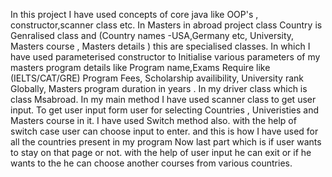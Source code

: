 
In this project I have used concepts of core java like OOP's , constructor,scanner class etc.
In Masters in abroad project class Country is Genralised class and (Country names -USA,Germany etc, University, Masters course , Masters details ) this are specialised classes. In which I have used parameterised constructor to Initialise various parameters of my masters program details like Program name,Exams Require like (IELTS/CAT/GRE)  Program Fees, Scholarship availibility, University rank Globally, Masters program duration in years .
In my driver class which is class Msabroad.
In my main method I have used scanner class to get user input. To get user input form user for selecting Countries , Univeristies and Masters course in it.
I have used Switch method also. with the help of switch case user can choose input  to enter. and this is how I have used for all the countries present in my program
Now last part which is if user wants to stay on that page or not.
with the help of user input he can exit or if he wants to the he can choose another courses from various countries.
